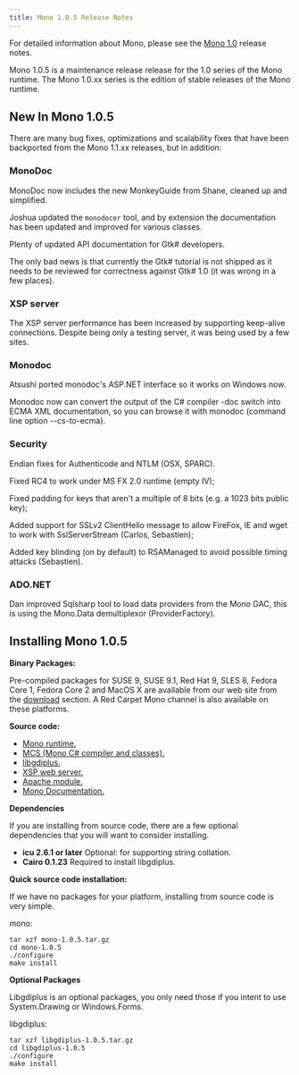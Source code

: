 ```yaml
---
title: Mono 1.0.5 Release Notes
---
```


For detailed information about Mono, please see the [Mono 1.0](http://www.go-mono.com/archive/1.0/) release notes.

Mono 1.0.5 is a maintenance release release for the 1.0 series of the Mono runtime. The Mono 1.0.xx series is the edition of stable releases of the Mono runtime.

New In Mono 1.0.5
-----------------

There are many bug fixes, optimizations and scalability fixes that have been backported from the Mono 1.1.xx releases, but in addition:

### MonoDoc

MonoDoc now includes the new MonkeyGuide from Shane, cleaned up and simplified.

Joshua updated the `monodocer` tool, and by extension the documentation has been updated and improved for various classes.

Plenty of updated API documentation for Gtk# developers.

The only bad news is that currently the Gtk# tutorial is not shipped as it needs to be reviewed for correctness against Gtk# 1.0 (it was wrong in a few places).

### XSP server

The XSP server performance has been increased by supporting keep-alive connections. Despite being only a testing server, it was being used by a few sites.

### Monodoc

Atsushi ported monodoc's ASP.NET interface so it works on Windows now.

Monodoc now can convert the output of the C# compiler -doc switch into ECMA XML documentation, so you can browse it with monodoc (command line option --cs-to-ecma).

### Security

Endian fixes for Authenticode and NTLM (OSX, SPARC).

Fixed RC4 to work under MS FX 2.0 runtime (empty IV);

Fixed padding for keys that aren't a multiple of 8 bits (e.g. a 1023 bits public key);

Added support for SSLv2 ClientHello message to allow FireFox, IE and wget to work with SslServerStream (Carlos, Sebastien);

Added key blinding (on by default) to RSAManaged to avoid possible timing attacks (Sebastien).

### ADO.NET

Dan improved Sqlsharp tool to load data providers from the Mono GAC, this is using the Mono.Data demultiplexor (ProviderFactory).

Installing Mono 1.0.5
---------------------

**Binary Packages:**

Pre-compiled packages for SUSE 9, SUSE 9.1, Red Hat 9, SLES 8, Fedora Core 1, Fedora Core 2 and MacOS X are available from our web site from the [download](http://www.go-mono.com/download.html) section. A Red Carpet Mono channel is also available on these platforms.

**Source code:**

-   [Mono runtime.](http://www.go-mono.com/archive/1.0.5/mono-1.0.5.tar.gz)
-   [MCS (Mono C# compiler and classes).](http://www.go-mono.com/archive/1.0.5/mcs-1.0.5.tar.gz)
-   [libgdiplus.](http://www.go-mono.com/archive/1.0.5/libgdiplus-1.0.5.tar.gz)
-   [XSP web server.](http://www.go-mono.com/archive/1.0.5/xsp-1.0.5.tar.gz)
-   [Apache module.](http://www.go-mono.com/archive/1.0.5/mod_mono-1.0.5.tar.gz)
-   [Mono Documentation.](http://www.go-mono.com/archive/1.0.5/monodoc-1.0.5.tar.gz)

**Dependencies**

If you are installing from source code, there are a few optional dependencies that you will want to consider installing.

- **icu 2.6.1 or later** Optional: for supporting string collation.
- **Cairo 0.1.23** Required to install libgdiplus.

**Quick source code installation:**

If we have no packages for your platform, installing from source code is very simple.

mono:

``` shell
tar xzf mono-1.0.5.tar.gz
cd mono-1.0.5
./configure
make install
```

**Optional Packages**

Libgdiplus is an optional packages, you only need those if you intent to use System.Drawing or Windows.Forms.

libgdiplus:

 ``` shell
tar xzf libgdiplus-1.0.5.tar.gz
cd libgdiplus-1.0.5
./configure
make install
```
